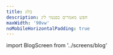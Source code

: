 ```yaml
---
title: בלוג
description: חפש מאמרים בפנטזי ליג
maxWidth: '90vw'
noMobileHorizontalPadding: true
---
```


import BlogScreen from '../screens/blog'

<BlogScreen />
